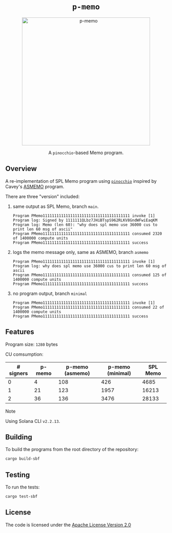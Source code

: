 <h1 align="center">
  <code>p-memo</code>
</h1>
<p align="center">
  <img width="400" alt="p-memo" src="https://github.com/user-attachments/assets/892da91c-71e8-4ed9-b3cc-b0b97f29ac2e" />
</p>
<p align="center">
  A <code>pinocchio</code>-based Memo program.
</p>

## Overview

A re-implementation of SPL Memo program using [`pinocchio`](https://github.com/anza-xyz/pinocchio) inspired by Cavey's [ASMEMO](https://x.com/cavemanloverboy/status/1898416863056384402) program.

There are three "version" included:
1. same output as SPL Memo, branch `main`.
   ```
   Program PMemo11111111111111111111111111111111111111 invoke [1]
   Program log: Signed by 1111111QLbz7JHiBTspS962RLKV8GndWFwiEaqKM
   Program log: Memo (len 60): "why does spl memo use 36000 cus to print len 60 msg of ascii"
   Program PMemo11111111111111111111111111111111111111 consumed 2320 of 1400000 compute units
   Program PMemo11111111111111111111111111111111111111 success
   ```
2. logs the memo message only, same as ASMEMO, branch `asmemo`
   ```
   Program PMemo11111111111111111111111111111111111111 invoke [1]
   Program log: why does spl memo use 36000 cus to print len 60 msg of ascii
   Program PMemo11111111111111111111111111111111111111 consumed 125 of 1400000 compute units
   Program PMemo11111111111111111111111111111111111111 success
   ```
3. no program output, branch `minimal`
   ```
   Program PMemo11111111111111111111111111111111111111 invoke [1]
   Program PMemo11111111111111111111111111111111111111 consumed 22 of 1400000 compute units
   Program PMemo11111111111111111111111111111111111111 success
   ```

## Features

Program size: `1280` bytes

CU comsumption:

| \# signers | p-memo    | p-memo (asmemo) | p-memo (minimal) | SPL Memo      |
| ---------- | --------- | --------------- | ---------------- | ------------- |
| 0          | 4         | 108             | 426              | 4685          |
| 1          | 21        | 123             | 1957             | 16213         |
| 2          | 36        | 136             | 3476             | 28133         |

> [!NOTE]
> Using Solana CLI `v2.2.13`.

## Building

To build the programs from the root directory of the repository:
```bash
cargo build-sbf
```

## Testing

To run the tests:
```bash
cargo test-sbf
```

## License

The code is licensed under the [Apache License Version 2.0](LICENSE)
